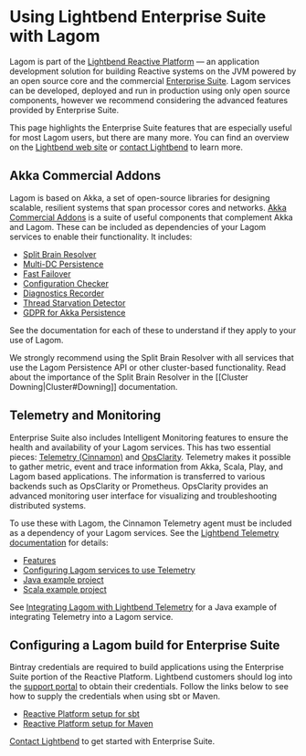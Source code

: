 # Using Lightbend Enterprise Suite with Lagom

Lagom is part of the [Lightbend Reactive Platform](https://www.lightbend.com/products/lightbend-reactive-platform) — an application development solution for building Reactive systems on the JVM powered by an open source core and the commercial [Enterprise Suite](https://www.lightbend.com/products/enterprise-suite). Lagom services can be developed, deployed and run in production using only open source components, however we recommend considering the advanced features provided by Enterprise Suite.

This page highlights the Enterprise Suite features that are especially useful for most Lagom users, but there are many more. You can find an overview on the [Lightbend web site](https://www.lightbend.com/products/enterprise-suite) or [contact Lightbend](https://www.lightbend.com/contact) to learn more.

## Akka Commercial Addons

Lagom is based on Akka, a set of open-source libraries for designing scalable, resilient systems that span processor cores and networks. [Akka Commercial Addons](https://developer.lightbend.com/docs/akka-commercial-addons/current/index.html) is a suite of useful components that complement Akka and Lagom. These can be included as dependencies of your Lagom services to enable their functionality. It includes:

* [Split Brain Resolver](https://developer.lightbend.com/docs/akka-commercial-addons/current/split-brain-resolver.html)
* [Multi-DC Persistence](https://developer.lightbend.com/docs/akka-commercial-addons/current/persistence-dc/index.html)
* [Fast Failover](https://developer.lightbend.com/docs/akka-commercial-addons/current/fast-failover.html)
* [Configuration Checker](https://developer.lightbend.com/docs/akka-commercial-addons/current/config-checker.html)
* [Diagnostics Recorder](https://developer.lightbend.com/docs/akka-commercial-addons/current/diagnostics-recorder.html)
* [Thread Starvation Detector](https://developer.lightbend.com/docs/akka-commercial-addons/current/starvation-detector.html)
* [GDPR for Akka Persistence](https://developer.lightbend.com/docs/akka-commercial-addons/current/gdpr/index.html)

See the documentation for each of these to understand if they apply to your use of Lagom.

We strongly recommend using the Split Brain Resolver with all services that use the Lagom Persistence API or other cluster-based functionality. Read about the importance of the Split Brain Resolver in the [[Cluster Downing|Cluster#Downing]] documentation.

## Telemetry and Monitoring

Enterprise Suite also includes Intelligent Monitoring features to ensure the health and availability of your Lagom services. This has two essential pieces: [Telemetry (Cinnamon)](https://developer.lightbend.com/docs/cinnamon/current/home.html) and [OpsClarity](https://developer.lightbend.com/docs/opsclarity/current/home.html). Telemetry makes it possible to gather metric, event and trace information from Akka, Scala, Play, and Lagom based applications. The information is transferred to various backends such as OpsClarity or Prometheus. OpsClarity provides an advanced monitoring user interface for visualizing and troubleshooting distributed systems.

To use these with Lagom, the Cinnamon Telemetry agent must be included as a dependency of your Lagom services. See the [Lightbend Telemetry documentation](https://developer.lightbend.com/docs/cinnamon/current/home.html) for details:

* [Features](https://developer.lightbend.com/docs/cinnamon/current/introduction/overview/features.html)
* [Configuring Lagom services to use Telemetry](https://developer.lightbend.com/docs/cinnamon/current/instrumentations/lagom/lagom.html)
* [Java example project](https://developer.lightbend.com/docs/cinnamon/current/getting-started/lagom_java.html)
* [Scala example project](https://developer.lightbend.com/docs/cinnamon/current/getting-started/lagom_scala.html)

See [Integrating Lagom with Lightbend Telemetry](https://github.com/lagom/lagom-recipes/blob/master/lightbend-telemetry/lightbend-telemetry-java-mvn/README.md) for a Java example of integrating Telemetry into a Lagom service.

## Configuring a Lagom build for Enterprise Suite

Bintray credentials are required to build applications using the Enterprise Suite portion of the Reactive Platform. Lightbend customers should log into the [support portal](https://portal.lightbend.com/ReactivePlatform/EnterpriseSuiteCredentials) to obtain their credentials. Follow the links below to see how to supply the credentials when using sbt or Maven.

* [Reactive Platform setup for sbt](https://developer.lightbend.com/docs/reactive-platform/2.0/setup/setup-sbt.html)
* [Reactive Platform setup for Maven](https://developer.lightbend.com/docs/reactive-platform/2.0/setup/setup-maven.html)


[Contact Lightbend](https://www.lightbend.com/contact) to get started with Enterprise Suite.

